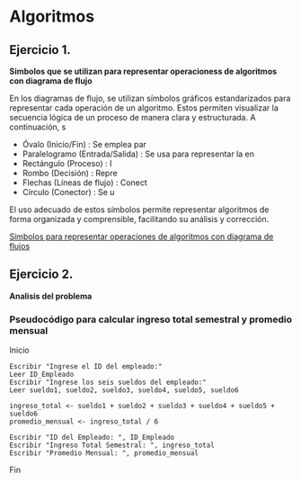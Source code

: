 # Algoritmos

## Ejercicio 1.
**Simbolos que se utilizan para representar operacioness de algoritmos con diagrama de flujo**

En los diagramas de flujo, se utilizan símbolos gráficos estandarizados para representar cada operación de un algoritmo. Estos permiten visualizar la secuencia lógica de un proceso de manera clara y estructurada. A continuación, s

- Óvalo (Inicio/Fin) : Se emplea par
- Paralelogramo (Entrada/Salida) : Se usa para representar la en
- Rectángulo (Proceso) : I
- Rombo (Decisión) : Repre
- Flechas (Líneas de flujo) : Conect
- Círculo (Conector) : Se u

El uso adecuado de estos símbolos permite representar algoritmos  de forma organizada y comprensible, facilitando su análisis y corrección.

[Simbolos para representar operaciones de algoritmos con diagrama de flujos](https://www.smartdraw.com/flowchart/simbolos-de-diagramas-de-flujo.htm?srsltid=AfmBOoqEA_Eipu1dG0-jsND9IbKjTmPbiJMqCZgcTHpm_a5ThPcDF5Ae)

## Ejercicio 2.
**Analisis del problema**

### Pseudocódigo para calcular ingreso total semestral y promedio mensual

Inicio

    Escribir "Ingrese el ID del empleado:"
    Leer ID_Empleado
    Escribir "Ingrese los seis sueldos del empleado:"
    Leer sueldo1, sueldo2, sueldo3, sueldo4, sueldo5, sueldo6

    ingreso_total <- sueldo1 + sueldo2 + sueldo3 + sueldo4 + sueldo5 + sueldo6
    promedio_mensual <- ingreso_total / 6

    Escribir "ID del Empleado: ", ID_Empleado
    Escribir "Ingreso Total Semestral: ", ingreso_total
    Escribir "Promedio Mensual: ", promedio_mensual
Fin

